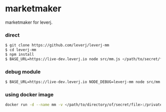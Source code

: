 # marketmaker
marketmaker for leverj.

### direct
```bash
$ git clone https://github.com/leverj/leverj-mm
$ cd leverj-mm
$ npm install
$ BASE_URL=https://live-dev.leverj.io node src/mm.js </path/to/secret/file.json>
```

### debug module
```bash
$ BASE_URL=https://live-dev.leverj.io NODE_DEBUG=leverj-mm node src/mm.js </path/to/secret/file.json>
```

### using docker image
```bash
docker run -d --name mm -v </path/to/directory/of/secret/file>:/privateKey -e BASE_URL=https://live-dev.leverj.io leverj/leverj-mm:develop node src/mm.js /privateKey/<secretFile.json
```
